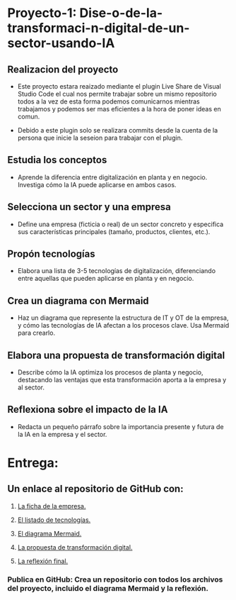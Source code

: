 # Proyecto-1:   Dise-o-de-la-transformaci-n-digital-de-un-sector-usando-IA

## Realizacion del proyecto

- Este proyecto estara reaizado mediante el plugin Live Share de Visual Studio Code el cual nos permite trabajar sobre un mismo repositorio todos a la vez de esta forma podemos comunicarnos mientras trabajamos y podemos ser mas eficientes a la hora de poner ideas en comun.

- Debido a este plugin solo se realizara commits desde la cuenta de la persona que inicie la seseion para trabajar con el plugin.

## Estudia los conceptos 

- Aprende la diferencia entre digitalización en planta y en negocio. Investiga cómo la IA puede aplicarse en ambos casos.

## Selecciona un sector y una empresa 

- Define una empresa (ficticia o real) de un sector concreto y especifica sus características principales (tamaño, productos, clientes, etc.).

## Propón tecnologías 

- Elabora una lista de 3-5 tecnologías de digitalización, diferenciando entre aquellas que pueden aplicarse en planta y en negocio.

## Crea un diagrama con Mermaid 

- Haz un diagrama que represente la estructura de IT y OT de la empresa, y cómo las tecnologías de IA afectan a los procesos clave. Usa Mermaid para crearlo.

## Elabora una propuesta de transformación digital 

- Describe cómo la IA optimiza los procesos de planta y negocio, destacando las ventajas que esta transformación aporta a la empresa y al sector.

## Reflexiona sobre el impacto de la IA 

- Redacta un pequeño párrafo sobre la importancia presente y futura de la IA en la empresa y el sector.


# Entrega:

## Un enlace al repositorio de GitHub con:

1. [La ficha de la empresa.](Ficha_de_la_empresa.md)

2. [El listado de tecnologías.](Listados_de_tecnologias.md)

3. [El diagrama Mermaid.](diagrama-mermaid.png)

4. [La propuesta de transformación digital.](Propuesta_de_transformacion_digital.md)

5. [La reflexión final.](Reflexion_final.md)

### Publica en GitHub: Crea un repositorio con todos los archivos del proyecto, incluido el diagrama Mermaid y la reflexión.